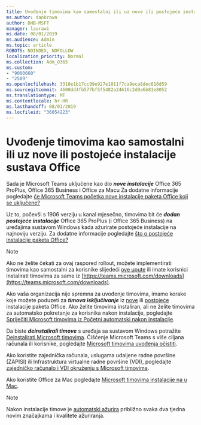 ```yaml
---
title: Uvođenje timovima kao samostalni ili uz nove ili postojeće instalacije sustava Office
ms.author: danbrown
author: DHB-MSFT
manager: laurawi
ms.date: 08/01/2019
ms.audience: Admin
ms.topic: article
ROBOTS: NOINDEX, NOFOLLOW
localization_priority: Normal
ms.collection: Adm_O365
ms.custom:
- "9000660"
- "2509"
ms.openlocfilehash: 3318e1b17cc99e927e1011f7ca9eca8dec616d59
ms.sourcegitcommit: 4600dd4fb577bf5f5482a24616c2d9a6b81e8052
ms.translationtype: MT
ms.contentlocale: hr-HR
ms.lasthandoff: 08/01/2019
ms.locfileid: "36054223"
---
```

# <a name="deploying-teams-as-standalone-or-with-new-or-existing-office-installations"></a>Uvođenje timovima kao samostalni ili uz nove ili postojeće instalacije sustava Office

Sada je Microsoft Teams uključene kao dio ***nove instalacije*** Office 365 ProPlus, Office 365 Business i Office za Macu Za dodatne informacije pogledajte [će Microsoft Teams početka nove instalacije paketa Office koji se uključene?](https://docs.microsoft.com/deployoffice/teams-install#when-will-microsoft-teams-start-being-included-with-new-installations-of-office-365-proplus)

Uz to, počevši s 1906 verziju u kanal mjesečno, timovima bit će ***dodan postojeće instalacije*** Office 365 ProPlus (i Office 365 Business) na uređajima sustavom Windows kada ažurirate postojeće instalacije na najnoviju verziju. Za dodatne informacije pogledajte [što o postojeće instalacije paketa Office?](https://docs.microsoft.com/deployoffice/teams-install#what-about-existing-installations-of-office-365-proplus)

> [!NOTE]
> Ako ne želite čekati za ovaj raspored rollout, možete implementirati timovima kao samostalni za korisnike slijedeći [ove upute](https://docs.microsoft.com/MicrosoftTeams/msi-deployment) ili imate korisnici instalirati timovima za same iz [https://teams.microsoft.com/downloads](https://teams.microsoft.com/downloads).

Ako vaša organizacija nije spremna za uvođenje timovima, imamo korake koje možete poduzeti za ***timova isključivanje*** iz [nove](https://docs.microsoft.com/deployoffice/teams-install#how-to-exclude-microsoft-teams-from-new-installations-of-office-365-proplus) ili [postojeće](https://docs.microsoft.com/deployoffice/teams-install#use-group-policy-to-control-the-installation-of-microsoft-teams) instalacije paketa Office. Ako želite timovima instaliran, ali ne želite timovima za automatsko pokretanje za korisnika nakon instalacije, pogledajte [Spriječiti Microsoft timovima iz Početni automatski nakon instalacije](https://docs.microsoft.com/deployoffice/teams-install#use-group-policy-to-prevent-microsoft-teams-from-starting-automatically-after-installation).

Da biste ***deinstalirali timove*** s uređaja sa sustavom Windows potražite [Deinstalirati Microsoft timovima](https://support.office.com/article/3b159754-3c26-4952-abe7-57d27f5f4c81). Čišćenje Microsoft Teams s više ciljana računala ili korisnike, pogledajte [Microsoft timovima uvođenja očistiti](https://docs.microsoft.com/microsoftteams/scripts/powershell-script-teams-deployment-clean-up).

Ako koristite zajednička računala, uslugama udaljene radne površine (ZAPISI) ili Infrastruktura virtualne radne površine (VDI), pogledajte [zajedničko računalo i VDI okruženju s Microsoft timovima](https://docs.microsoft.com/deployoffice/teams-install#shared-computer-and-vdi-environments-with-microsoft-teams).

Ako koristite Office za Mac pogledajte [Microsoft timovima instalacije na u Mac](https://docs.microsoft.com/deployoffice/teams-install#microsoft-teams-installations-on-a-mac).

> [!NOTE]
> Nakon instalacije timove je [automatski ažurira](https://docs.microsoft.com/deployoffice/teams-install#feature-and-quality-updates-for-microsoft-teams) približno svaka dva tjedna novim značajkama i kvalitete ažuriranja. 